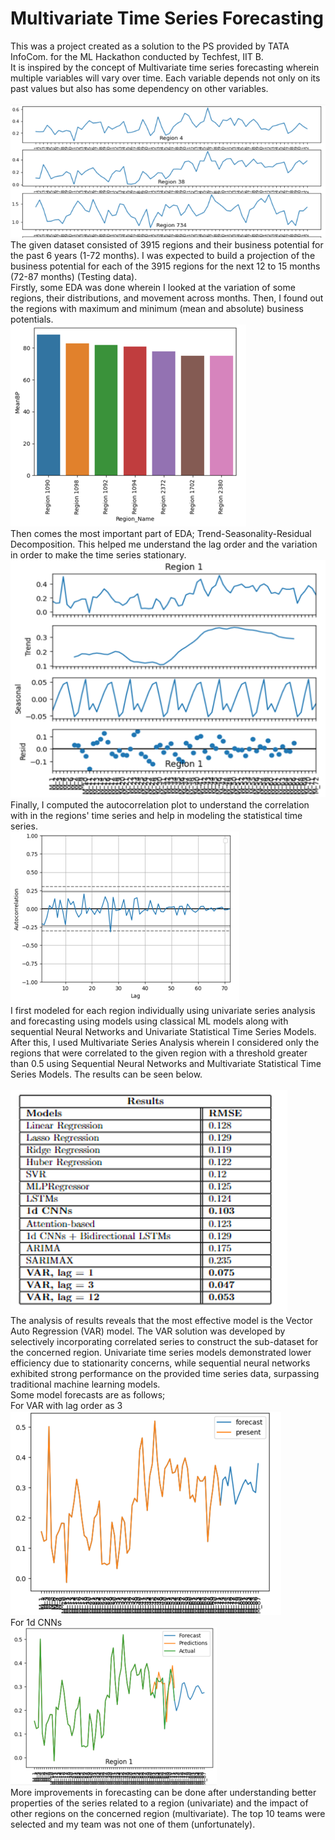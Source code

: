 # Multivariate Time Series Forecasting
This was a project created as a solution to the PS provided by TATA InfoCom. for the ML Hackathon conducted by Techfest, IIT B. <br>
It is inspired by the concept of Multivariate time series forecasting wherein multiple variables will vary over time. Each variable depends not only on its past values but also has some dependency on other variables.<br>
<br>
![eda1](images/eda1.png)
<br>
The given dataset consisted of 3915 regions and their business potential for the past 6 years (1-72 months). I was expected to build a projection of the business potential for each of the 3915 regions for the next 12 to 15 months (72-87 months) (Testing data).<br>
Firstly, some EDA was done wherein I looked at the variation of some regions, their distributions, and movement across months. Then, I found out the regions with maximum and minimum (mean and absolute) business potentials. 
<br>
![eda2](images/eda2.png)
<br>
Then comes the most important part of EDA; Trend-Seasonality-Residual Decomposition. This helped me understand the lag order and the variation in order to make the time series stationary. 
<br>
![eda3](images/eda3.png)
<br>
Finally, I computed the autocorrelation plot to understand the correlation with in the regions' time series and help in modeling the statistical time series.
<br>
![eda4](images/eda4.png)
<br>
I first modeled for each region individually using univariate series analysis and forecasting using models using classical ML models along with sequential Neural Networks and Univariate Statistical Time Series Models. After this, I used Multivariate Series Analysis wherein I considered only the regions that were correlated to the given region with a threshold greater than 0.5 using Sequential Neural Networks and Multivariate Statistical Time Series Models. The results can be seen below.<br>
<br>
![results](images/results.png)
<br>
The analysis of results reveals that the most effective model is the Vector Auto Regression (VAR) model. The VAR solution was developed by selectively incorporating correlated series to construct the sub-dataset for the concerned region. Univariate time series models demonstrated lower efficiency due to stationarity concerns, while sequential neural networks exhibited strong performance on the provided time series data, surpassing traditional machine learning models.<br>
Some model forecasts are as follows;<br>
For VAR with lag order as 3
<br>
![var_3](images/var_3.png)
<br>
For 1d CNNs
<br>
![1dcnn_forecast](images/1dcnn_forecast.png)
<br>
More improvements in forecasting can be done after understanding better properties of the series related to a region (univariate) and the impact of other regions on the concerned region (multivariate). The top 10 teams were selected and my team was not one of them (unfortunately).
<br>

